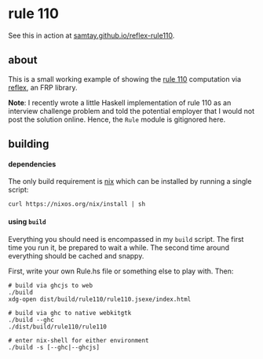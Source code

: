# rule 110
See this in action at
[samtay.github.io/reflex-rule110](https://samtay.github.io/reflex-rule110).

## about
This is a small working example of showing the
[rule 110](https://en.wikipedia.org/wiki/Rule_110) computation via
[reflex](https://github.com/reflex-frp/reflex), an FRP library.

**Note**: I recently wrote a little Haskell implementation of rule 110 as an
interview challenge problem and told the potential employer that I would not
post the solution online. Hence, the `Rule` module is gitignored here.

## building

#### dependencies
The only build requirement is [nix](https://nixos.org/nix/download.html)
which can be installed by running a single script:
```shell
curl https://nixos.org/nix/install | sh
```

#### using `build`
Everything you should need is encompassed in my `build` script. The first time
you run it, be prepared to wait a while. The second time around everything should
be cached and snappy.

First, write your own Rule.hs file or something else to
play with. Then:
```shell
# build via ghcjs to web
./build
xdg-open dist/build/rule110/rule110.jsexe/index.html

# build via ghc to native webkitgtk
./build --ghc
./dist/build/rule110/rule110

# enter nix-shell for either environment
./build -s [--ghc|--ghcjs]
```
